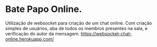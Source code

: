 # Bate Papo Online.
Utilização de websocket para criação de um chat online.
Com criação simples de usuários, aba de todos os membros presentes na sala, e verificação do autor da mensagem.
https://websocket-chat-online.herokuapp.com/
